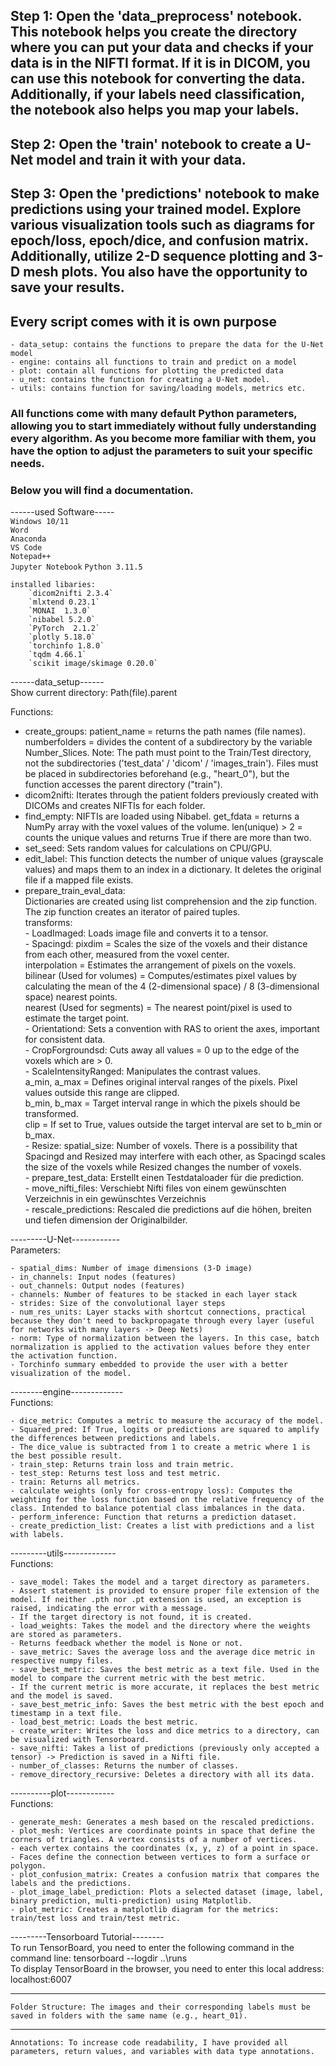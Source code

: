 ## Step 1: Open the 'data_preprocess' notebook. This notebook helps you create the directory where you can put your data and checks if your data is in the NIFTI format. If it is in DICOM, you can use this notebook for converting the data. Additionally, if your labels need classification, the notebook also helps you map your labels.  
  
## Step 2: Open the 'train' notebook to create a U-Net model and train it with your data.  
  
## Step 3: Open the 'predictions' notebook to make predictions using your trained model. Explore various visualization tools such as diagrams for epoch/loss, epoch/dice, and confusion matrix. Additionally, utilize 2-D sequence plotting and 3-D mesh plots. You also have the opportunity to save your results.
  
## Every script comes with it is own purpose  
  
	- data_setup: contains the functions to prepare the data for the U-Net model  
	- engine: contains all functions to train and predict on a model  
	- plot: contain all functions for plotting the predicted data  
	- u_net: contains the function for creating a U-Net model.  
	- utils: contains function for saving/loading models, metrics etc.  
  
### All functions come with many default Python parameters, allowing you to start immediately without fully understanding every algorithm. As you become more familiar with them, you have the option to adjust the parameters to suit your specific needs.  
  
  
###  Below you will find a documentation.
  
------used Software-----  
`Windows 10/11`  
`Word`  
`Anaconda`  
`VS Code`  
`Notepad++`  
`Jupyter Notebook`
`Python 3.11.5`  
  
  
	installed libaries:    
		`dicom2nifti 2.3.4`  
		`mlxtend 0.23.1`  
		`MONAI  1.3.0`  
		`nibabel 5.2.0`  
		`PyTorch  2.1.2`  
		`plotly 5.18.0`  
		`torchinfo 1.8.0`  
		`tqdm 4.66.1`  
		`scikit image/skimage 0.20.0`  
		
	
  
  
  
    
------data_setup------  
Show current directory: Path(file).parent
  
Functions:
  
- create_groups: patient_name = returns the path names (file names).
				numberfolders = divides the content of a subdirectory by the variable Number_Slices.
				Note: The path must point to the Train/Test directory, not the subdirectories ('test_data' / 'dicom' / 'images_train').
				Files must be placed in subdirectories beforehand (e.g., "heart_0"), but the function accesses the parent directory ("train").  
- dicom2nifti: Iterates through the patient folders previously created with DICOMs and creates NIFTIs for each folder.  
- find_empty: NIFTIs are loaded using Nibabel.
			 get_fdata = returns a NumPy array with the voxel values of the volume.
			 len(unique) > 2 = counts the unique values and returns True if there are more than two.    
- set_seed: Sets random values for calculations on CPU/GPU.  
- edit_label: This function detects the number of unique values (grayscale values) and maps them to an index in a dictionary.
			 It deletes the original file if a mapped file exists.  
- prepare_train_eval_data:  
			Dictionaries are created using list comprehension and the zip function. The zip function creates an iterator of paired tuples.  
			transforms:  
						- LoadImaged: Loads image file and converts it to a tensor.  
						- Spacingd: pixdim = Scales the size of the voxels and their distance from each other, measured from the voxel center.  
							interpolation = Estimates the arrangement of pixels on the voxels.  
							bilinear (Used for volumes) = Computes/estimates pixel values by calculating the mean of the 4 (2-dimensional space) / 8 (3-dimensional space) nearest points.  
							nearest (Used for segments) = The nearest point/pixel is used to estimate the target point.  
							- Orientationd: Sets a convention with RAS to orient the axes, important for consistent data.  
						- CropForgroundsd: Cuts away all values = 0 up to the edge of the voxels which are > 0.  
						- ScaleIntensityRanged: Manipulates the contrast values.  
							a_min, a_max = Defines original interval ranges of the pixels. Pixel values outside this range are clipped.  
							b_min, b_max = Target interval range in which the pixels should be transformed.  
							clip = If set to True, values outside the target interval are set to b_min or b_max.  
						- Resize: spatial_size: Number of voxels. There is a possibility that Spacingd and Resized may interfere with each other, as Spacingd scales the size of the voxels while Resized changes the number of voxels.   
							- prepare_test_data: Erstellt einen Testdataloader für die prediction.  
							- move_nifti_files: Verschiebt Nifti files von einem gewünschten Verzeichnis in ein gewünschtes Verzeichnis  
							- rescale_predictions: Rescaled die predictions auf die höhen, breiten und tiefen dimension der Originalbilder.    

  
---------U-Net------------  
	Parameters:  
  
    - spatial_dims: Number of image dimensions (3-D image)  
    - in_channels: Input nodes (features)  
    - out_channels: Output nodes (features)  
    - channels: Number of features to be stacked in each layer stack  
    - strides: Size of the convolutional layer steps  
    - num_res_units: Layer stacks with shortcut connections, practical because they don't need to backpropagate through every layer (useful for networks with many layers -> Deep Nets)  
    - norm: Type of normalization between the layers. In this case, batch normalization is applied to the activation values before they enter the activation function.  
    - Torchinfo summary embedded to provide the user with a better visualization of the model.  
  
--------engine-------------    
	 Functions:  
  
    - dice_metric: Computes a metric to measure the accuracy of the model.  
    - Squared_pred: If True, logits or predictions are squared to amplify the differences between predictions and labels.  
    - The dice_value is subtracted from 1 to create a metric where 1 is the best possible result.  
    - train_step: Returns train loss and train metric.  
    - test_step: Returns test loss and test metric.  
    - train: Returns all metrics.  
    - calculate weights (only for cross-entropy loss): Computes the weighting for the loss function based on the relative frequency of the class. Intended to balance potential class imbalances in the data.  
    - perform_inference: Function that returns a prediction dataset.  
    - create_prediction_list: Creates a list with predictions and a list with labels.  
  
---------utils-------------  
	Functions:  
  
	- save_model: Takes the model and a target directory as parameters.  
	- Assert statement is provided to ensure proper file extension of the model. If neither .pth nor .pt extension is used, an exception is raised, indicating the error with a message.  
	- If the target directory is not found, it is created.  
	- load_weights: Takes the model and the directory where the weights are stored as parameters.  
	- Returns feedback whether the model is None or not.  
	- save_metric: Saves the average loss and the average dice metric in respective numpy files.  
	- save_best_metric: Saves the best metric as a text file. Used in the model to compare the current metric with the best metric.  
	- If the current metric is more accurate, it replaces the best metric and the model is saved.  
	- save_best_metric_info: Saves the best metric with the best epoch and timestamp in a text file.  
	- load_best_metric: Loads the best metric.  
	- create_writer: Writes the loss and dice metrics to a directory, can be visualized with Tensorboard.  
	- save_nifti: Takes a list of predictions (previously only accepted a tensor) -> Prediction is saved in a Nifti file.  
	- number_of_classes: Returns the number of classes.  
	- remove_directory_recursive: Deletes a directory with all its data.  
		
----------plot------------  
	Functions:  
  
    - generate_mesh: Generates a mesh based on the rescaled predictions.  
    - plot_mesh: Vertices are coordinate points in space that define the corners of triangles. A vertex consists of a number of vertices.  
    - each vertex contains the coordinates (x, y, z) of a point in space.  
    - Faces define the connection between vertices to form a surface or polygon.  
    - plot_confusion_matrix: Creates a confusion matrix that compares the labels and the predictions.  
    - plot_image_label_prediction: Plots a selected dataset (image, label, binary prediction, multi-prediction) using Matplotlib.  
    - plot_metric: Creates a matplotlib diagram for the metrics: train/test loss and train/test metric.  
  
	
---------Tensorboard Tutorial--------  
	To run TensorBoard, you need to enter the following command in the command line: tensorboard --logdir ..\runs  
	To display TensorBoard in the browser, you need to enter this local address: localhost:6007  

------------------------------------------------------------  
	Folder Structure: The images and their corresponding labels must be saved in folders with the same name (e.g., heart_01).  
  
  
------------------------------------------------------------  
	Annotations: To increase code readability, I have provided all parameters, return values, and variables with data type annotations.